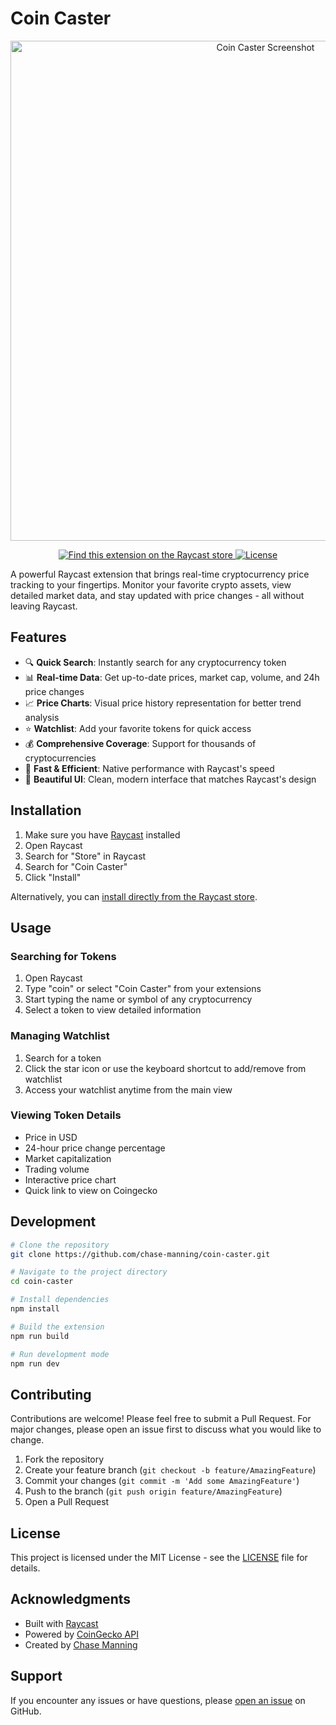 # Coin Caster

<p align="center">
  <img src="https://github.com/user-attachments/assets/5c15dd50-7c17-4f86-a504-e7d9d0eac8fe" alt="Coin Caster Screenshot" width="800"/>
</p>

<p align="center">
  <a href="https://www.raycast.com/chase_manning/coin-caster">
    <img src="https://img.shields.io/badge/Raycast-Store-red.svg" alt="Find this extension on the Raycast store"/>
  </a>
  <a href="https://github.com/chase-manning/coin-caster/blob/main/LICENSE">
    <img src="https://img.shields.io/badge/license-MIT-blue.svg" alt="License"/>
  </a>
</p>

A powerful Raycast extension that brings real-time cryptocurrency price tracking to your fingertips. Monitor your favorite crypto assets, view detailed market data, and stay updated with price changes - all without leaving Raycast.

## Features

- 🔍 **Quick Search**: Instantly search for any cryptocurrency token
- 📊 **Real-time Data**: Get up-to-date prices, market cap, volume, and 24h price changes
- 📈 **Price Charts**: Visual price history representation for better trend analysis
- ⭐ **Watchlist**: Add your favorite tokens for quick access
- 💰 **Comprehensive Coverage**: Support for thousands of cryptocurrencies
- 🚀 **Fast & Efficient**: Native performance with Raycast's speed
- 🎨 **Beautiful UI**: Clean, modern interface that matches Raycast's design

## Installation

1. Make sure you have [Raycast](https://raycast.com/) installed
2. Open Raycast
3. Search for "Store" in Raycast
4. Search for "Coin Caster"
5. Click "Install"

Alternatively, you can [install directly from the Raycast store](https://www.raycast.com/chase_manning/coin-caster).

## Usage

### Searching for Tokens

1. Open Raycast
2. Type "coin" or select "Coin Caster" from your extensions
3. Start typing the name or symbol of any cryptocurrency
4. Select a token to view detailed information

### Managing Watchlist

1. Search for a token
2. Click the star icon or use the keyboard shortcut to add/remove from watchlist
3. Access your watchlist anytime from the main view

### Viewing Token Details

- Price in USD
- 24-hour price change percentage
- Market capitalization
- Trading volume
- Interactive price chart
- Quick link to view on Coingecko

## Development

```bash
# Clone the repository
git clone https://github.com/chase-manning/coin-caster.git

# Navigate to the project directory
cd coin-caster

# Install dependencies
npm install

# Build the extension
npm run build

# Run development mode
npm run dev
```

## Contributing

Contributions are welcome! Please feel free to submit a Pull Request. For major changes, please open an issue first to discuss what you would like to change.

1. Fork the repository
2. Create your feature branch (`git checkout -b feature/AmazingFeature`)
3. Commit your changes (`git commit -m 'Add some AmazingFeature'`)
4. Push to the branch (`git push origin feature/AmazingFeature`)
5. Open a Pull Request

## License

This project is licensed under the MIT License - see the [LICENSE](LICENSE) file for details.

## Acknowledgments

- Built with [Raycast](https://raycast.com/)
- Powered by [CoinGecko API](https://www.coingecko.com/en/api)
- Created by [Chase Manning](https://github.com/chase-manning)

## Support

If you encounter any issues or have questions, please [open an issue](https://github.com/chase-manning/coin-caster/issues) on GitHub.
